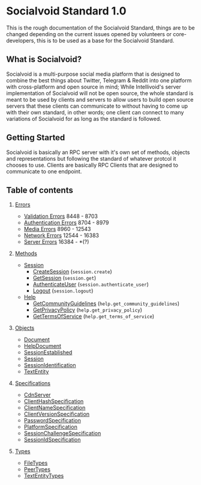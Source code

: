 # Socialvoid Standard 1.0

This is the rough documentation of the Socialvoid Standard, things are to
be changed depending on the current issues opened by volunteers or
core-developers, this is to be used as a base for the Socialvoid Standard.


## What is Socialvoid?

Socialvoid is a multi-purpose social media platform that is designed to
combine the best things about Twitter, Telegram & Reddit into one platform
with cross-platform and open source in mind; While Intellivoid's server
implementation of Socialvoid will not be open source, the whole standard
is meant to be used by clients and servers to allow users to build open
source servers that these clients can communicate to without having to
come up with their own standard, in other words; one client can connect
to many variations of Socialvoid for as long as the standard is followed.

## Getting Started

Socialvoid is basically an RPC server with it's own set of methods, 
objects and representations but following the standard of whatever protcol
it chooses to use. Clients are basically RPC Clients that are designed
to communicate to one endpoint.


## Table of contents

1. [Errors](Errors/README.md)
   * [Validation Errors](Errors/ValidationErrors.md) 8448 - 8703
   * [Authentication Errors](Errors/AuthenticationErrors.md) 8704 - 8979
   * [Media Errors](Errors/MediaErrors.md) 8960 - 12543
   * [Network Errors](Errors/NetworkErrors.md) 12544 - 16383
   * [Server Errors](Errors/ServerErrors.md) 16384 - *(?)

2. [Methods](Methods/README.md)
   * [Session](Methods/session/README.md)
      * [CreateSession](Methods/session/CreateSession.md) (`session.create`)
      * [GetSession](Methods/session/GetSession.md) (`session.get`)
      * [AuthenticateUser](Methods/session/AuthenticateUser.md) (`session.authenticate_user`)
      * [Logout](Methods/session/Logout.md) (`session.logout`)
   * [Help](Methods/help/README.md)
      * [GetCommunityGuidelines](Methods/help/GetCommunityGuidelines.md) (`help.get_community_guidelines`)
      * [GetPrivacyPolicy](Methods/help/GetPrivacyPolicy.md) (`help.get_privacy_policy`)
      * [GetTermsOfService](Methods/help/GetTermsOfService.md) (`help.get_terms_of_service`)

3. [Objects](Objects/README.md)
   * [Document](Objects/Document.md)
   * [HelpDocument](Objects/HelpDocument.md)
   * [SessionEstablished](Objects/SessionEstablished.md)
   * [Session](Objects/Session.md)
   * [SessionIdentification](Objects/SessionIdentification.md)
   * [TextEntity](Objects/TextEntity.md)

4. [Specifications](Specifications/README.md)
   * [CdnServer](Specifications/CdnServer.md)
   * [ClientHashSpecification](Specifications/ClientHashSpecification.md)
   * [ClientNameSpecification](Specifications/ClientNameSpecification.md)
   * [ClientVersionSpecification](Specifications/ClientVersionSpecification.md)
   * [PasswordSpecification](Specifications/PasswordSpecification.md)
   * [PlatformSpecification](Specifications/PlatformSpecification.md)
   * [SessionChallengeSpecification](Specifications/SessionChallengeSpecification.md)
   * [SessionIdSpecification](Specifications/SessionIdSpecification.md)

5. [Types](Types/README.md)
   * [FileTypes](Types/FileTypes.md)
   * [PeerTypes](Types/PeerTypes.md)
   * [TextEntityTypes](Types/TextEntityTypes.md)